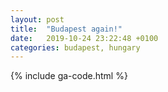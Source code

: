```yaml
---
layout: post
title:  "Budapest again!"
date:   2019-10-24 23:22:48 +0100
categories: budapest, hungary
---
```

{% include ga-code.html %}

[](/assets/img/budapest-2019/IMG_20191022_111822-1843x870.jpg)

[](/assets/img/budapest-2019/IMG_20191022_111840-1843x870.jpg)

[](/assets/img/budapest-2019/IMG_20191022_114209-870x1843.jpg)

[](/assets/img/budapest-2019/IMG_20191022_151628-870x1843.jpg)

[](/assets/img/budapest-2019/IMG_20191022_152914-870x1843.jpg)

[](/assets/img/budapest-2019/IMG_20191022_155307-870x1843.jpg)

[](/assets/img/budapest-2019/IMG_20191023_095801-1843x870.jpg)

[](/assets/img/budapest-2019/IMG_20191023_135902-1843x870.jpg)

[](/assets/img/budapest-2019/IMG_20191023_153450-1843x2457.jpg)

[](/assets/img/budapest-2019/IMG_20191023_190754-1843x870.jpg)

[](/assets/img/budapest-2019/IMG_20191023_191303-1843x870.jpg)

[](/assets/img/budapest-2019/IMG_20191023_214450-1843x870.jpg)

[](/assets/img/budapest-2019/IMG_20191023_214515-1843x870.jpg)

[](/assets/img/budapest-2019/IMG_20191023_225908-1843x870.jpg)
